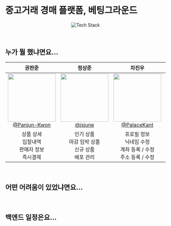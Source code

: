 # 중고거래 경매 플랫폼, 베팅그라운드

<p align="center">
  <img src="https://github.com/invisible-hands/backend/assets/47032054/d73bd693-972c-4493-9cf5-333c6150d84e" alt="Tech Stack" />
</p>

</br>

## 누가 뭘 했냐면요...
| 권판준 | 정상준 | 차진우 | 최하록 |
|:---:|:---:|:---:|:---:|
| [<img src="https://github.com/invisible-hands/.github/assets/47032054/82dfb6b1-bacb-4c54-8bc3-88639e1b7386" height=150 width=150> <br/> @Panjun-Kwon](https://github.com/Panjun-Kwon) | [<img src="https://github.com/invisible-hands/.github/assets/47032054/6189ef8c-159c-4130-bf46-ca54b6c48982" height=150 width=150> <br/> @jsjune](https://github.com/jsjune) | [<img src="https://github.com/invisible-hands/.github/assets/47032054/9d43c817-ac6b-4d61-aded-07ea8546add5" height=150 width=150> <br/> @PalaceKant](https://github.com/PalaceKant) | [<img src="https://github.com/invisible-hands/.github/assets/47032054/313cfd35-bda6-4ca1-8f36-b6db38c35fc7" height=150 width=150> <br/> @dorianharok](https://github.com/dorianharok) |
| 상품 상세 </br> 입찰내역 </br> 판매자 정보 </br> 즉시결제| 인기 상품 </br> 마감 임박 상품 </br> 신규 상품 </br> 배포 관리| 프로필 정보 </br> 닉네임 수정 </br> 계좌 등록 / 수정 </br> 주소 등록 / 수정| 메인 페이지 검색 </br> 상품 등록 </br> 제품 상세보기 </br> 입찰 페이지 |

</br>

## 어떤 어려움이 있었냐면요...

</br>

## 백엔드 일정은요...
